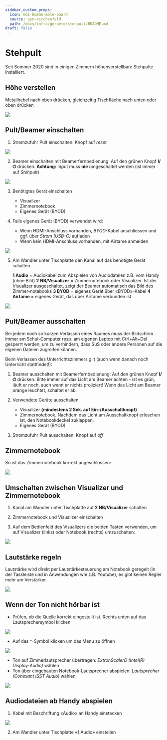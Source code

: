 ```yaml
---
sidebar_custom_props:
  icon: mdi-human-male-board
  source: gym-kirchenfeld
  path: /docs/infra/geraete/stehpult/README.md
draft: false
---
```


#  Stehpult


Seit Sommer 2020 sind in einigen Zimmern höhenverstellbare Stehpulte installiert.

## Höhe verstellen

Metallhebel nach oben drücken, gleichzeitig Tischfläche nach unten oder oben drücken

![](./images/stehpult-01.png)

## Pult/Beamer einschalten

1. Stromzufuhr Pult einschalten: Knopf auf _reset_

![](./images/stehpult-02.png)

2. Beamer einschalten mit Beamerfernbedienung: Auf den grünen Knopf __I/&#x23FB;__ drücken. **Achtung:** Input muss **nie** umgeschaltet werden (ist immer auf _Stehpult_)

![](./images/stehpult-03.png)


3. Benötigtes Gerät einschalten

    * Visualizer 
    * Zimmernotebook
    * Eigenes Gerät (BYOD)


4. Falls eigenes Gerät (BYOD) verwendet wird:

    * Wenn HDMI-Anschluss vorhanden, _BYOD_-Kabel anschliessen und ggf. über _Strom (USB-C)_ aufladen
    * Wenn kein HDMI-Anschluss vorhanden, mit Airtame anmelden

![](./images/stehpult-04.png)


5. Am Wandler unter Tischplatte den Kanal auf das benötigte Gerät schalten

    **1 Audio** = Audiokabel zum Abspielen von Audiodateien z.B. vom Handy (ohne Bild)
    **2 NB/Visualizer** = Zimmernotebook oder Visualizer. Ist der Visualizer ausgeschaltet, zeigt der Beamer automatisch das Bild des Zimmer-notebooks 
    **3 BYOD** = eigenes Gerät über «BYOD»-Kabel
    **4 Airtame** = eigenes Gerät, das über Airtame verbunden ist

![](./images/stehpult-05.png)


## Pult/Beamer ausschalten

Bei jedem noch so kurzen Verlassen eines Raumes muss der Bildschirm immer am Schul-Computer resp. am eigenen Laptop mit Ctrl+Alt+Del gesperrt werden, um zu verhindern, dass SuS oder andere Personen auf die eigenen Dateien zugreifen können.

Beim Verlassen des Unterrichtszimmers gilt (auch wenn danach noch Unterricht stattfindet!):

1.	Beamer ausschalten mit Beamerfernbedienung: Auf den grünen Knopf __I/&#x23FB;__ drücken. Bitte immer auf das Licht am Beamer achten - ist es grün, läuft er noch, auch wenn er nichts projiziert! Wenn das Licht am Beamer orange leuchtet, schaltet er ab. 

2.	Verwendete Geräte ausschalten

    * Visualizer **(mindestens 2 Sek. auf Ein-/Ausschaltknopf)**
    * Zimmernotebook. Nachdem das Licht am Ausschaltknopf erloschen ist, den Notebookdeckel zuklappen.
    * Eigenes Gerät (BYOD)

3.	Stromzufuhr Pult ausschalten: Knopf auf _off_


## Zimmernotebook

So ist das Zimmernotebook korrekt angeschlossen:

![](./images/stehpult-06.png)


## Umschalten zwischen Visualizer und Zimmernotebook

1. Kanal am Wandler unter Tischplatte auf **2 NB/Visualizer** schalten

2. Zimmernotebook und Visualizer einschalten

3. Auf dem Bedienfeld des Visualizers die beiden Tasten verwenden, um auf Visualizer (links) oder Notebook (rechts) umzuschalten:

![](./images/stehpult-11.png)


## Lautstärke regeln

Lautstärke wird direkt per Lautstärkesteuerung am Notebook geregelt (in der Taskleiste und in Anwendungen wie z.B. Youtube), es gibt keinen Regler mehr am Verstärker.

![](./images/stehpult-07.png)


## Wenn der Ton nicht hörbar ist

  * Prüfen, ob die Quelle korrekt eingestellt ist. Rechts unten auf das Lautsprechersymbol klicken

![](./images/stehpult-13.png)

  * Auf das __^__-Symbol klicken um das Menu zu öffnen

![](./images/stehpult-14.png)

  * Ton auf Zimmerlautsprecher übertragen: _ExtronScalerD (Intel(R) Display-Audio)_ wählen
  * Ton über eingebauten Notebook-Lautsprecher abspielen: _Lautsprecher (Conexant ISST Audio)_ wählen

![](./images/stehpult-12.png)

## Audiodateien ab Handy abspielen

1. Kabel mit Beschriftung «Audio» an Handy einstecken

![](./images/stehpult-08.png)


2. Am Wandler unter Tischplatte «1 Audio» einstellen








